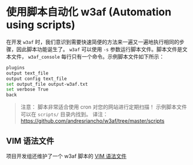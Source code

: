 # 使用脚本自动化 w3af (Automation using scripts)

在开发 `w3af` 时，我们意识到需要快速简便的方法来一遍又一遍地执行相同的步骤，因此脚本功能诞生了。 `w3af` 可以使用 `-s` 参数运行脚本文件。脚本文件是文本文件， `w3af_console` 每行只有一个命令。示例脚本文件如下所示：

```bash
plugins
output text_file
output config text_file
set output_file output-w3af.txt
set verbose True
back
```

> 注意： 脚本非常适合使用 cron 对您的网站进行定期扫描！
> 示例脚本文件可以在 `scripts/` 目录内找到。
> 译注： https://github.com/andresriancho/w3af/tree/master/scripts

## VIM 语法文件


项目开发组还维护了一个 w3af 脚本的 [VIM 语法文件](http://www.vim.org/scripts/script.php?script_id=4567)
